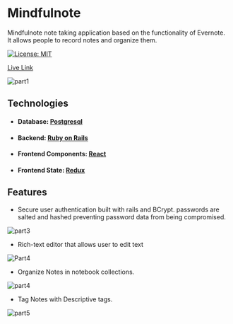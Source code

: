 # Mindfulnote

Mindfulnote note taking application based on the functionality of Evernote. It allows people to record notes and organize them.

[![License: MIT](https://img.shields.io/badge/License-MIT-yellow.svg)](https://opensource.org/licenses/MIT)

[Live Link](https://mindfullnote.herokuapp.com)

![part1](https://user-images.githubusercontent.com/1903468/65346879-a61ae780-db92-11e9-9e43-8543c7f9f42b.gif)

## Technologies
+ #### Database: [Postgresql](https://www.postgresql.org/)
+ #### Backend: [Ruby on Rails](https://rubyonrails.org/)
+ #### Frontend Components: [React](https://reactjs.org/)
+ #### Frontend State: [Redux](https://redux.js.org/)

## Features
+ Secure user authentication built with rails and BCrypt. passwords are salted and hashed preventing password data from being compromised.

![part3](https://user-images.githubusercontent.com/1903468/65346957-d06ca500-db92-11e9-9e22-b424c0a40d19.gif)

+ Rich-text editor that allows user to edit text

![Part4](https://user-images.githubusercontent.com/1903468/65346960-d19dd200-db92-11e9-9c6d-2cd8a3adad8b.gif)

+ Organize Notes in notebook collections.

![part4](https://user-images.githubusercontent.com/1903468/65346963-d2ceff00-db92-11e9-8fcc-93ff2650e812.gif)

+ Tag Notes with Descriptive tags.

![part5](https://user-images.githubusercontent.com/1903468/65347541-15dda200-db94-11e9-9c7f-9fb2af1c5761.gif)

